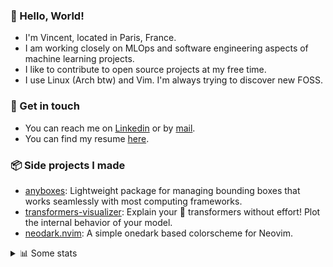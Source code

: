 ### 👋 Hello, World!

- I'm Vincent, located in Paris, France.
- I am working closely on MLOps and software engineering aspects of machine learning projects.
- I like to contribute to open source projects at my free time.
- I use Linux (Arch btw) and Vim. I'm always trying to discover new FOSS.

### 🔗 Get in touch

- You can reach me on [Linkedin](https://www.linkedin.com/in/vincent-duchauffour-3a9641155/) or by [mail](mailto:vincent.duchauffour@proton.me).
- You can find my resume [here](https://raw.githubusercontent.com/VDuchauffour/resume/main/resume.pdf).

### 📦 Side projects I made

- [anyboxes](https://github.com/VDuchauffour/anyboxes): Lightweight package for managing bounding boxes that works seamlessly with most computing frameworks.
- [transformers-visualizer](https://github.com/VDuchauffour/transformers-visualizer): Explain your 🤗 transformers without effort! Plot the internal behavior of your model. 
- [neodark.nvim](https://github.com/VDuchauffour/neodark.nvim): A simple onedark based colorscheme for Neovim.

<details><summary>📊 Some stats</summary>  
  
<p align="center">
  <img alt="VDuchauffour's github stats" src="https://github-readme-stats.vercel.app/api?username=VDuchauffour&include_all_commits=true&show_icons=true&theme=react"/>
  <br />
  <img alt="VDuchauffour's streak stats" src="https://streak-stats.demolab.com?user=VDuchauffour&theme=react"/>
  <br />
  <img alt="VDuchauffour's language stats" src="https://github-readme-stats.vercel.app/api/top-langs/?username=VDuchauffour&count_private=true&include_all_commits=true&show_icons=true&layout=compact&theme=react"/>
  <!--   <br />
  <img alt="VDuchauffour's Wakatime stats" src="https://github-readme-stats.vercel.app/api/wakatime?username=VDuchauffour&theme=react"/> -->
</p>

#### 🧭 Wakatime stats
<!--START_SECTION:waka-->
![Code Time](http://img.shields.io/badge/Code%20Time-1%2C451%20hrs%2012%20mins-blue)

![Lines of code](https://img.shields.io/badge/From%20Hello%20World%20I%27ve%20Written-2.0%20million%20lines%20of%20code-blue)

**🐱 My GitHub Data** 

> 📦 970.8 kB Used in GitHub's Storage 
 > 
> 🏆 17 Contributions in the Year 2024
 > 
> 🚫 Not Opted to Hire
 > 
> 📜 9 Public Repositories 
 > 
> 🔑 2 Private Repositories 
 > 
**I'm a Night 🦉** 

```text
🌞 Morning                56 commits          █░░░░░░░░░░░░░░░░░░░░░░░░   04.84 % 
🌆 Daytime                301 commits         ███████░░░░░░░░░░░░░░░░░░   26.02 % 
🌃 Evening                642 commits         ██████████████░░░░░░░░░░░   55.49 % 
🌙 Night                  158 commits         ███░░░░░░░░░░░░░░░░░░░░░░   13.66 % 
```
📅 **I'm Most Productive on Saturday** 

```text
Monday                   143 commits         ███░░░░░░░░░░░░░░░░░░░░░░   12.36 % 
Tuesday                  103 commits         ██░░░░░░░░░░░░░░░░░░░░░░░   08.90 % 
Wednesday                203 commits         ████░░░░░░░░░░░░░░░░░░░░░   17.55 % 
Thursday                 167 commits         ████░░░░░░░░░░░░░░░░░░░░░   14.43 % 
Friday                   96 commits          ██░░░░░░░░░░░░░░░░░░░░░░░   08.30 % 
Saturday                 317 commits         ███████░░░░░░░░░░░░░░░░░░   27.40 % 
Sunday                   128 commits         ███░░░░░░░░░░░░░░░░░░░░░░   11.06 % 
```


📊 **This Week I Spent My Time On** 

```text
💬 Programming Languages: 
YAML                     4 hrs 2 mins        ████████████████░░░░░░░░░   64.99 % 
Python                   37 mins             ███░░░░░░░░░░░░░░░░░░░░░░   10.03 % 
Other                    26 mins             ██░░░░░░░░░░░░░░░░░░░░░░░   06.99 % 
TOML                     13 mins             █░░░░░░░░░░░░░░░░░░░░░░░░   03.60 % 
PacmanConf               12 mins             █░░░░░░░░░░░░░░░░░░░░░░░░   03.28 % 
```


 Last Updated on 22/01/2024 00:39:20 UTC
<!--END_SECTION:waka-->
</details>
